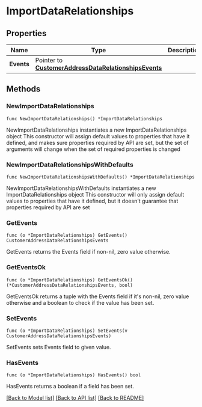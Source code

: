 # ImportDataRelationships

## Properties

Name | Type | Description | Notes
------------ | ------------- | ------------- | -------------
**Events** | Pointer to [**CustomerAddressDataRelationshipsEvents**](CustomerAddressDataRelationshipsEvents.md) |  | [optional] 

## Methods

### NewImportDataRelationships

`func NewImportDataRelationships() *ImportDataRelationships`

NewImportDataRelationships instantiates a new ImportDataRelationships object
This constructor will assign default values to properties that have it defined,
and makes sure properties required by API are set, but the set of arguments
will change when the set of required properties is changed

### NewImportDataRelationshipsWithDefaults

`func NewImportDataRelationshipsWithDefaults() *ImportDataRelationships`

NewImportDataRelationshipsWithDefaults instantiates a new ImportDataRelationships object
This constructor will only assign default values to properties that have it defined,
but it doesn't guarantee that properties required by API are set

### GetEvents

`func (o *ImportDataRelationships) GetEvents() CustomerAddressDataRelationshipsEvents`

GetEvents returns the Events field if non-nil, zero value otherwise.

### GetEventsOk

`func (o *ImportDataRelationships) GetEventsOk() (*CustomerAddressDataRelationshipsEvents, bool)`

GetEventsOk returns a tuple with the Events field if it's non-nil, zero value otherwise
and a boolean to check if the value has been set.

### SetEvents

`func (o *ImportDataRelationships) SetEvents(v CustomerAddressDataRelationshipsEvents)`

SetEvents sets Events field to given value.

### HasEvents

`func (o *ImportDataRelationships) HasEvents() bool`

HasEvents returns a boolean if a field has been set.


[[Back to Model list]](../README.md#documentation-for-models) [[Back to API list]](../README.md#documentation-for-api-endpoints) [[Back to README]](../README.md)



